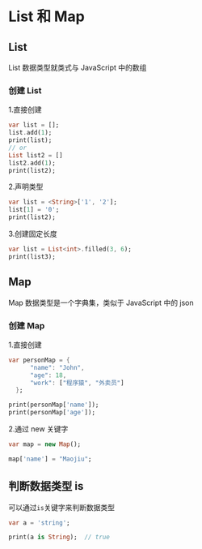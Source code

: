 # List 和 Map

## List

List 数据类型就类式与 JavaScript 中的数组

### 创建 List

1.直接创建

```dart
var list = [];
list.add(1);
print(list);
// or
List list2 = []
list2.add(1);
print(list2);
```

2.声明类型

```dart
var list = <String>['1', '2'];
list[1] = '0';
print(list2);
```

3.创建固定长度

```dart
var list = List<int>.filled(3, 6);
print(list3);
```

## Map

Map 数据类型是一个字典集，类似于 JavaScript 中的 json

### 创建 Map

1.直接创建

```dart
var personMap = {
      "name": "John",
      "age": 18,
      "work": ["程序猿", "外卖员"]
  };

print(personMap['name']);
print(personMap['age']);
```

2.通过 new 关键字

```dart
var map = new Map();

map['name'] = "Maojiu";
```

## 判断数据类型 is

可以通过`is`关键字来判断数据类型

```dart
var a = 'string';

print(a is String);  // true
```
